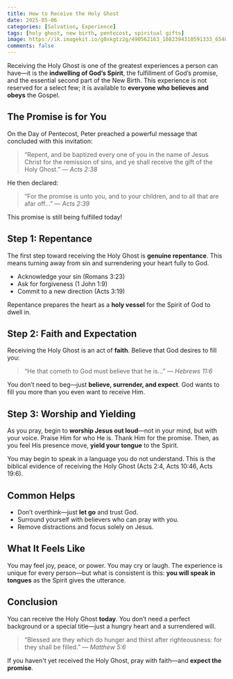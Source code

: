 ```yaml
---
title: How to Receive the Holy Ghost
date: 2025-05-06
categories: [Salvation, Experience]
tags: [holy ghost, new birth, pentecost, spiritual gifts]
image: https://ik.imagekit.io/g0xkgtz2g/490562163_1082394310591333_6548425185114231754_n.jpg?updatedAt=1746661697280
comments: false
---
```


Receiving the Holy Ghost is one of the greatest experiences a person can have—it is the **indwelling of God’s Spirit**, the fulfillment of God’s promise, and the essential second part of the New Birth. This experience is not reserved for a select few; it is available to **everyone who believes and obeys** the Gospel.

## The Promise is for You

On the Day of Pentecost, Peter preached a powerful message that concluded with this invitation:

> “Repent, and be baptized every one of you in the name of Jesus Christ for the remission of sins, and ye shall receive the gift of the Holy Ghost.” — _Acts 2:38_

He then declared:

> “For the promise is unto you, and to your children, and to all that are afar off…” — _Acts 2:39_

This promise is still being fulfilled today!

## Step 1: Repentance

The first step toward receiving the Holy Ghost is **genuine repentance**. This means turning away from sin and surrendering your heart fully to God.

- Acknowledge your sin (Romans 3:23)
- Ask for forgiveness (1 John 1:9)
- Commit to a new direction (Acts 3:19)

Repentance prepares the heart as a **holy vessel** for the Spirit of God to dwell in.

## Step 2: Faith and Expectation

Receiving the Holy Ghost is an act of **faith**. Believe that God desires to fill you:

> “He that cometh to God must believe that he is…” — _Hebrews 11:6_

You don’t need to beg—just **believe, surrender, and expect**. God wants to fill you more than you even want to receive Him.

## Step 3: Worship and Yielding

As you pray, begin to **worship Jesus out loud**—not in your mind, but with your voice. Praise Him for who He is. Thank Him for the promise. Then, as you feel His presence move, **yield your tongue** to the Spirit.

You may begin to speak in a language you do not understand. This is the biblical evidence of receiving the Holy Ghost (Acts 2:4, Acts 10:46, Acts 19:6).

## Common Helps

- Don’t overthink—just **let go** and trust God.
- Surround yourself with believers who can pray with you.
- Remove distractions and focus solely on Jesus.

## What It Feels Like

You may feel joy, peace, or power. You may cry or laugh. The experience is unique for every person—but what is consistent is this: **you will speak in tongues** as the Spirit gives the utterance.

## Conclusion

You can receive the Holy Ghost **today**. You don’t need a perfect background or a special title—just a hungry heart and a surrendered will.

> “Blessed are they which do hunger and thirst after righteousness: for they shall be filled.” — _Matthew 5:6_

If you haven't yet received the Holy Ghost, pray with faith—and **expect the promise**.

